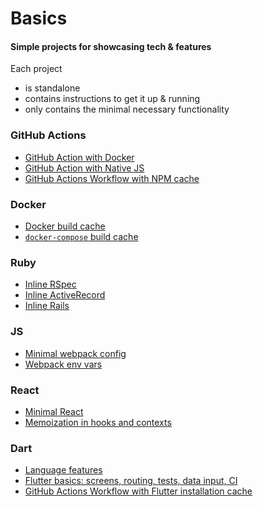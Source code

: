 # Basics

#### Simple projects for showcasing tech & features

Each project
- is standalone
- contains instructions to get it up & running
- only contains the minimal necessary functionality

### GitHub Actions
- [GitHub Action with Docker](github-actions-docker)
- [GitHub Action with Native JS](github-actions-js)
- [GitHub Actions Workflow with NPM cache](github-workflow-npm-cache)

### Docker
- [Docker build cache](docker-build-cache)
- [`docker-compose` build cache](docker-compose-build-cache)

### Ruby
- [Inline RSpec](inline-rspec)
- [Inline ActiveRecord](inline-activerecord)
- [Inline Rails](inline-rails)

### JS
- [Minimal webpack config](webpack-min)
- [Webpack env vars](webpack-env-vars)

### React
- [Minimal React](minimal-react)
- [Memoization in hooks and contexts](react-hook-context-memo)

### Dart
- [Language features](dart-lang)
- [Flutter basics: screens, routing, tests, data input, CI](flutter-basics)
- [GitHub Actions Workflow with Flutter installation cache](flutter-install-cache)
